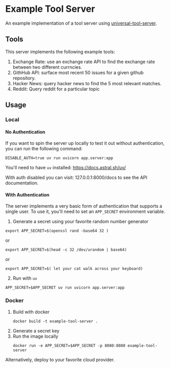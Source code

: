 # Example Tool Server

An example implementation of a tool server using [universal-tool-server](https://github.com/langchain-ai/universal-tool-server).

## Tools

This server implements the following example tools:

1. Exchange Rate: use an exchange rate API to find the exchange rate between two different currncies.
2. GithHub API: surface most recent 50 issues for a given github repository.
3. Hacker News: query hacker news to find the 5 most relevant matches.
4. Reddit: Query reddit for a particular topic

## Usage

### Local

#### No Authentication

If you want to spin the server up locally to test it out without authentication, you can run the following command:

```shell
DISABLE_AUTH=true uv run uvicorn app.server:app 
```

You'll need to have `uv` installed: https://docs.astral.sh/uv/

With auth disabled you can visit: 127.0.0.1:8000/docs to see the API documentation.

#### With Authentication

The server implements a very basic form of authentication that supports a single user. To use it, you'll need to set an `APP_SECRET` environment variable.


1. Generate a secret using your favorite random number generator

```shell
export APP_SECRET=$(openssl rand -base64 32 )
```

or

```shell
export APP_SECRET=$(head -c 32 /dev/urandom | base64)
```

or

```shell
export APP_SECRET=$( let your cat walk across your keyboard)
```

2. Run with `uv`

```shell
APP_SECRET=$APP_SECRET uv run uvicorn app.server:app 
````

### Docker

1. Build with docker
    ```shell
    docker build -t example-tool-server .
    ```
2. Generate a secret key
3. Run the image locally
    ```shell
    docker run -e APP_SECRET=$APP_SECRET -p 8080:8080 example-tool-server
    ```

Alternatively, deploy to your favorite cloud provider.